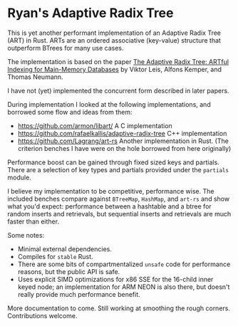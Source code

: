 # Ryan's Adaptive Radix Tree

This is yet another performant implementation of an Adaptive Radix Tree (ART) in Rust. ARTs are an ordered associative (key-value) structure that outperform BTrees for many use cases.

The implementation is based on the paper [The Adaptive Radix Tree: ARTful Indexing for Main-Memory Databases](https://db.in.tum.de/~leis/papers/ART.pdf) by Viktor Leis, Alfons Kemper, and Thomas Neumann.

I have not (yet) implemented the concurrent form described in later papers.

During implementation I looked at the following implementations, and borrowed some flow and ideas from them:
   * https://github.com/armon/libart/ A C implementation
   * https://github.com/rafaelkallis/adaptive-radix-tree C++ implementation
   * https://github.com/Lagrang/art-rs Another implementation in Rust. (The criterion benches I have were on the hole borrowed from here originally)

Performance boost can be gained through fixed sized keys and partials. There are a selection of key types and partials provided under the `partials` module.

I believe my implementation to be competitive, performance wise. The included benches compare against `BTreeMap`,
`HashMap`, and `art-rs` and show what you'd expect: performance between a hashtable and a btree for random inserts and 
retrievals, but sequential inserts and retrievals are much faster than either.   

Some notes:

  * Minimal external dependencies.
  * Compiles for `stable` Rust.
  * There are some bits of compartmentalized `unsafe` code for performance reasons, but the public API is safe.
  * Uses explicit SIMD optimizations for x86 SSE for the 16-child inner keyed node; an implementation for ARM NEON is also there, but doesn't really provide
much performance benefit.

More documentation to come. Still working at smoothing the rough corners. Contributions welcome.
